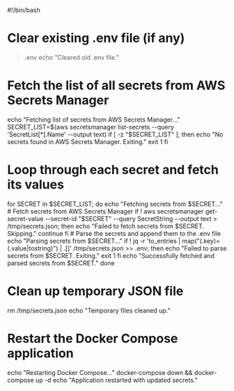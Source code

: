 

#!/bin/bash
# Clear existing .env file (if any)
> .env
echo "Cleared old .env file."
# Fetch the list of all secrets from AWS Secrets Manager
echo "Fetching list of secrets from AWS Secrets Manager..."
SECRET_LIST=$(aws secretsmanager list-secrets --query 'SecretList[*].Name' --output text)
if [ -z "$SECRET_LIST" ]; then
    echo "No secrets found in AWS Secrets Manager. Exiting."
    exit 1
fi
# Loop through each secret and fetch its values
for SECRET in $SECRET_LIST; do
    echo "Fetching secrets from $SECRET..."
    # Fetch secrets from AWS Secrets Manager
    if ! aws secretsmanager get-secret-value --secret-id "$SECRET" --query SecretString --output text > /tmp/secrets.json; then
        echo "Failed to fetch secrets from $SECRET. Skipping."
        continue
    fi
    # Parse the secrets and append them to the .env file
    echo "Parsing secrets from $SECRET..."
    if ! jq -r 'to_entries | map("\(.key)=\(.value|tostring)") | .[]' /tmp/secrets.json >> .env; then
        echo "Failed to parse secrets from $SECRET. Exiting."
        exit 1
    fi
    echo "Successfully fetched and parsed secrets from $SECRET."
done
# Clean up temporary JSON file
rm /tmp/secrets.json
echo "Temporary files cleaned up."
# Restart the Docker Compose application
echo "Restarting Docker Compose..."
docker-compose down && docker-compose up -d
echo "Application restarted with updated secrets."
